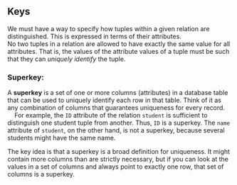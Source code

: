 ## Keys
We must have a way to specify how tuples within a given relation are distinguished. This is expressed in terms of their attributes.  
No two tuples in a relation are allowed to have exactly the same value for all attributes. That is, the values of the attribute values of a tuple must be such that they can *uniquely identify* the tuple.

### Superkey:
A **superkey** is a set of one or more columns (attributes) in a database table that can be used to uniquely identify each row in that table. Think of it as any combination of columns that guarantees uniqueness for every record.  
&nbsp;&nbsp;&nbsp;&nbsp;For example, the `ID` attribute of the relation `student` is sufficient to distinguish one student tuple from another. Thus, `ID` is a superkey. The `name` attribute of `student`, on the other hand, is not a superkey, because several students might have the same name.  

The key idea is that a superkey is a broad definition for uniqueness. It might contain more columns than are strictly necessary, but if you can look at the values in a set of columns and always point to exactly one row, that set of columns is a superkey.


